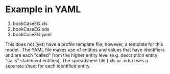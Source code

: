 # Example in YAML

1. bookCaseEG.xls
1. bookCaseEG.ods
1. bookCaseEG.yaml

This does not (yet) have a profile template file; however, a template for this model . The YAML file makes use of entities and values that have identifiers and are each "called" from the higher entity level (e.g. description entity "calls" statement entities). The spreadsheet file (.xls or .ods) uses a separate sheet for each identified entity.
